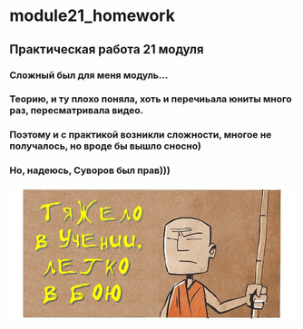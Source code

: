 # module21_homework
## Практическая работа 21 модуля
### Сложный был для меня модуль...
### Теорию, и ту плохо поняла, хоть и перечиьала юниты много раз, пересматривала видео.
### Поэтому и с практикой возникли сложности, многое не получалось, но вроде бы вышло сносно)
### Но, надеюсь, Суворов был прав)))
![doctrine](./doctrine.jpg)

